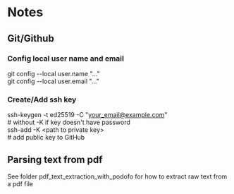 # Notes

## Git/Github

### Config local user name and email

git config --local user.name "..."  
git config --local user.email "..."

### Create/Add ssh key

ssh-keygen -t ed25519 -C "your_email@example.com"  
\# without -K if key doesn't have password  
ssh-add -K \<path to private key\>  
\# add public key to GitHub  

## Parsing text from pdf

See folder pdf_text_extraction_with_podofo for how to extract raw text from a pdf file  

